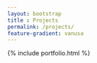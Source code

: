 ```yaml
--- 
layout: bootstrap 
title : Projects 
permalink: /projects/
feature-gradient: vanusa
---
```


{% include portfolio.html %}
